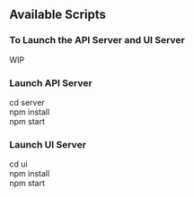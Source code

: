 ## Available Scripts

### To Launch the API Server and UI Server
WIP

### Launch API Server
cd server  
npm install  
npm start

### Launch UI Server
cd ui  
npm install  
npm start